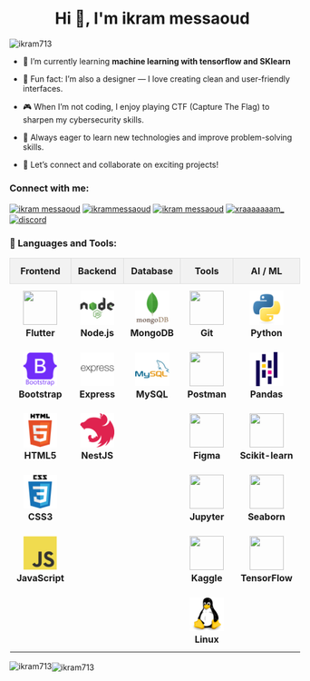 <h1 align="center">Hi 👋, I'm ikram messaoud</h1>

<p align="left"> <img src="https://komarev.com/ghpvc/?username=ikram713&label=Profile%20views&color=0e75b6&style=flat" alt="ikram713" /> </p>



- 🌱 I’m currently learning **machine learning with tensorflow  and SKlearn**

- 🎨 Fun fact: I’m also a designer — I love creating clean and user-friendly interfaces.

- 🎮 When I’m not coding, I enjoy playing CTF (Capture The Flag) to sharpen my cybersecurity skills.

- 🚀 Always eager to learn new technologies and improve problem-solving skills.

- 🔗 Let’s connect and collaborate on exciting projects!


<h3 align="left">Connect with me:</h3>
<p align="left">
<a href="https://www.linkedin.com/in/ikram-messaoud-08466b335" target="blank"><img align="center" src="https://raw.githubusercontent.com/rahuldkjain/github-profile-readme-generator/master/src/images/icons/Social/linked-in-alt.svg" alt="ikram messaoud" height="30" width="40" /></a>
<a href="https://kaggle.com/ikrammessaoud" target="blank"><img align="center" src="https://raw.githubusercontent.com/rahuldkjain/github-profile-readme-generator/master/src/images/icons/Social/kaggle.svg" alt="ikrammessaoud" height="30" width="40" /></a>
<a href="https://www.facebook.com/share/16oDeTxd6x/" target="blank"><img align="center" src="https://raw.githubusercontent.com/rahuldkjain/github-profile-readme-generator/master/src/images/icons/Social/facebook.svg" alt="ikram messaoud" height="30" width="40" /></a>
<a href="https://www.instagram.com/xraaaaam_?igsh=ZGQwcDhrdXBiMG9q" target="blank"><img align="center" src="https://raw.githubusercontent.com/rahuldkjain/github-profile-readme-generator/master/src/images/icons/Social/instagram.svg" alt="xraaaaaaam_" height="30" width="40" /></a>
<a href="https://discord.gg/AsuaFdWh" target="blank">
 <img align="center" src="https://raw.githubusercontent.com/rahuldkjain/github-profile-readme-generator/master/src/images/icons/Social/discord.svg" alt="discord" height="30" width="40" />
</a>

</p>

<h3 align="left">🚀 Languages and Tools:</h3>
<table style="width: 1200px; border-collapse: collapse; font-size: 16px;">
  <thead>
    <tr style="background-color: #f2f2f2;">
      <th style="text-align:center; padding: 12px; border: 1px solid #ddd;">Frontend</th>
      <th style="text-align:center; padding: 12px; border: 1px solid #ddd;">Backend</th>
      <th style="text-align:center; padding: 12px; border: 1px solid #ddd;">Database</th>
      <th style="text-align:center; padding: 12px; border: 1px solid #ddd;">Tools</th>
      <th style="text-align:center; padding: 12px; border: 1px solid #ddd;">AI / ML</th>
    </tr>
  </thead>
  <tbody>
    <tr>
      <td align="center" style="padding:12px;"><a href="https://flutter.dev" target="_blank"><img src="https://www.vectorlogo.zone/logos/flutterio/flutterio-icon.svg" width="60" height="60"/></a><br/><strong>Flutter</strong></td>
      <td align="center" style="padding:12px;"><a href="https://nodejs.org" target="_blank"><img src="https://raw.githubusercontent.com/devicons/devicon/master/icons/nodejs/nodejs-original-wordmark.svg" width="60" height="60"/></a><br/><strong>Node.js</strong></td>
      <td align="center" style="padding:12px;"><a href="https://www.mongodb.com/" target="_blank"><img src="https://raw.githubusercontent.com/devicons/devicon/master/icons/mongodb/mongodb-original-wordmark.svg" width="60" height="60"/></a><br/><strong>MongoDB</strong></td>
      <td align="center" style="padding:12px;"><a href="https://git-scm.com/" target="_blank"><img src="https://www.vectorlogo.zone/logos/git-scm/git-scm-icon.svg" width="60" height="60"/></a><br/><strong>Git</strong></td>
      <td align="center" style="padding:12px;"><a href="https://www.python.org" target="_blank"><img src="https://raw.githubusercontent.com/devicons/devicon/master/icons/python/python-original.svg" width="60" height="60"/></a><br/><strong>Python</strong></td>
    </tr>
    <tr>
      <td align="center" style="padding:12px;"><a href="https://getbootstrap.com" target="_blank"><img src="https://raw.githubusercontent.com/devicons/devicon/master/icons/bootstrap/bootstrap-plain-wordmark.svg" width="60" height="60"/></a><br/><strong>Bootstrap</strong></td>
      <td align="center" style="padding:12px;"><a href="https://expressjs.com" target="_blank"><img src="https://raw.githubusercontent.com/devicons/devicon/master/icons/express/express-original-wordmark.svg" width="60" height="60"/></a><br/><strong>Express</strong></td>
      <td align="center" style="padding:12px;"><a href="https://www.mysql.com/" target="_blank"><img src="https://raw.githubusercontent.com/devicons/devicon/master/icons/mysql/mysql-original-wordmark.svg" width="60" height="60"/></a><br/><strong>MySQL</strong></td>
      <td align="center" style="padding:12px;"><a href="https://postman.com" target="_blank"><img src="https://www.vectorlogo.zone/logos/getpostman/getpostman-icon.svg" width="60" height="60"/></a><br/><strong>Postman</strong></td>
      <td align="center" style="padding:12px;"><a href="https://pandas.pydata.org/" target="_blank"><img src="https://raw.githubusercontent.com/devicons/devicon/2ae2a900d2f041da66e950e4d48052658d850630/icons/pandas/pandas-original.svg" width="60" height="60"/></a><br/><strong>Pandas</strong></td>
    </tr>
    <tr>
      <td align="center" style="padding:12px;"><a href="https://www.w3.org/html/" target="_blank"><img src="https://raw.githubusercontent.com/devicons/devicon/master/icons/html5/html5-original-wordmark.svg" width="60" height="60"/></a><br/><strong>HTML5</strong></td>
      <td align="center" style="padding:12px;"><a href="https://nestjs.com/" target="_blank"><img src="https://raw.githubusercontent.com/devicons/devicon/master/icons/nestjs/nestjs-plain.svg" width="60" height="60"/></a><br/><strong>NestJS</strong></td>
      <td></td>
      <td align="center" style="padding:12px;"><a href="https://www.figma.com/" target="_blank"><img src="https://www.vectorlogo.zone/logos/figma/figma-icon.svg" width="60" height="60"/></a><br/><strong>Figma</strong></td>
      <td align="center" style="padding:12px;"><a href="https://scikit-learn.org/" target="_blank"><img src="https://upload.wikimedia.org/wikipedia/commons/0/05/Scikit_learn_logo_small.svg" width="60" height="60"/></a><br/><strong>Scikit-learn</strong></td>
    </tr>
    <tr>
      <td align="center" style="padding:12px;"><a href="https://www.w3schools.com/css/" target="_blank"><img src="https://raw.githubusercontent.com/devicons/devicon/master/icons/css3/css3-original-wordmark.svg" width="60" height="60"/></a><br/><strong>CSS3</strong></td>
      <td></td>
      <td></td>
      <td align="center" style="padding:12px;"><a href="https://jupyter.org/" target="_blank"><img src="https://upload.wikimedia.org/wikipedia/commons/3/38/Jupyter_logo.svg" width="60" height="60"/></a><br/><strong>Jupyter</strong></td>
      <td align="center" style="padding:12px;"><a href="https://seaborn.pydata.org/" target="_blank"><img src="https://seaborn.pydata.org/_images/logo-mark-lightbg.svg" width="60" height="60"/></a><br/><strong>Seaborn</strong></td>
    </tr>
    <tr>
      <td align="center" style="padding:12px;"><a href="https://developer.mozilla.org/en-US/docs/Web/JavaScript" target="_blank"><img src="https://raw.githubusercontent.com/devicons/devicon/master/icons/javascript/javascript-original.svg" width="60" height="60"/></a><br/><strong>JavaScript</strong></td>
      <td></td>
      <td></td>
      <td align="center" style="padding:12px;"><a href="https://www.kaggle.com/" target="_blank"><img src="https://upload.wikimedia.org/wikipedia/commons/7/7c/Kaggle_logo.png" width="60" height="60"/></a><br/><strong>Kaggle</strong></td>
      <td align="center" style="padding:12px;"><a href="https://www.tensorflow.org" target="_blank"><img src="https://www.vectorlogo.zone/logos/tensorflow/tensorflow-icon.svg" width="60" height="60"/></a><br/><strong>TensorFlow</strong></td>
    </tr>
    <tr>
      <td></td>
      <td></td>
      <td></td>
      <td align="center" style="padding:12px;"><a href="https://www.linux.org/" target="_blank"><img src="https://raw.githubusercontent.com/devicons/devicon/master/icons/linux/linux-original.svg" width="60" height="60"/></a><br/><strong>Linux</strong></td>
      <td></td>
    </tr>
  </tbody>
</table>


<p><img align="left" src="https://github-readme-stats.vercel.app/api/top-langs?username=ikram713&show_icons=true&locale=en&layout=compact" alt="ikram713" /></p>

<p><img align="center" src="https://github-readme-streak-stats.herokuapp.com/?user=ikram713&" alt="ikram713" /></p>









